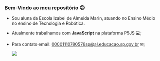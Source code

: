 ### Bem-Vindo ao meu repositório 😊

- Sou aluna da Escola Izabel de Almeida Marin, atuando no Ensino Médio no ensino de Tecnologia e Robótica.
- Atualmente trabalhamos com **JavaScript** na plataforma P5JS 💻;
- Para contato email: 00001110780576sp@al.educacao.sp.gov.br ✉;

  ![](https://media1.tenor.com/m/DuThn51FjPcAAAAC/nerd-emoji-nerd.gif)
